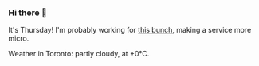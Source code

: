 ### Hi there :wave:

It's Thursday! I'm probably working for [this bunch](https://github.com/kohofinancial), making a service more micro.

Weather in Toronto: partly cloudy, at +0°C.
